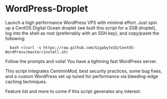 WordPress-Droplet
=================

Launch a high performance WordPress VPS with minimal effort. Just spin up a CentOS Digital Ocean droplet (we built this script for a 2GB droplet), log into the shell as root (preferrably with an SSH key), and copy/paste the following:

      bash <(curl -s https://raw.github.com/GigabyteIO/CentOS-WordPress/master/install.sh)
Follow the prompts and voila! You have a lightning fast WordPress server.

This script integrates CentminMod, best security practices, some bug fixes, and a custom WordPress set up tuned for performance via bleeding-edge caching techniques.

Feature list and more to come if this script generates any interest.
